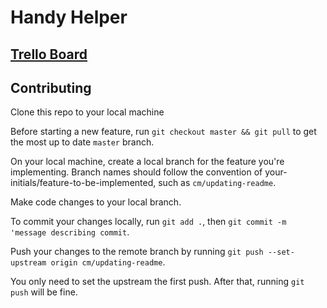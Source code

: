 # Handy Helper 

## [Trello Board]()

## Contributing
Clone this repo to your local machine

Before starting a new feature, run `git checkout master && git pull` to get the most up to date `master` branch.

On your local machine, create a local branch for the feature you're implementing. Branch names should follow the convention of your-initials/feature-to-be-implemented, such as `cm/updating-readme`. 

Make code changes to your local branch. 

To commit your changes locally, run `git add .`, then `git commit -m 'message describing commit`.

Push your changes to the remote branch by running `git push --set-upstream origin cm/updating-readme`.

You only need to set the upstream the first push. After that, running `git push` will be fine. 

